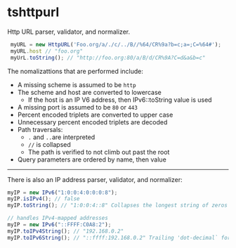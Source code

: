 # tshttpurl
Http URL parser, validator, and normalizer.

```typescript
 myURL = new HttpURL('Foo.org/a/./c/../B//%64/CR%9a?b=c;a=;C=%64#');
 myURL.host // "foo.org"
 myUrL.toString(); // "http://foo.org:80/a/B/d/CR%9A?C=d&a&b=c"
```

The nomalizattions that are performed include:

* A missing scheme is assumed to be `http`
* The scheme and host are converted to lowercase
     * If the host is an IP V6 address, then IPv6::toString value is used
* A missing port is assumed to be `80` or `443`
* Percent encoded triplets are converted to upper case
* Unnecessary percent encoded triplets are decoded
* Path traversals:
    * `.` and `..`are interpreted
    * `//` is collapsed
    * The path is verified to not climb out past the root
* Query parameters are ordered by name, then value

----
There is also an IP address parser, validator, and normalizer:
```typescript
myIP = new IPv6("1:0:0:4:0:0:0:8");
myIP.isIPv4(); // false
myIP.toString(); // "1:0:0:4::8" Collapses the longest string of zeros

// handles IPv4-mapped addresses
myIP = new IPv6("::FFFF:C0A8:2");
myIP.toIPv4String(); // "192.168.0.2"
myIP.toIPv6String(); // "::ffff:192.168.0.2" Trailing 'dot-decimal` format 
```
